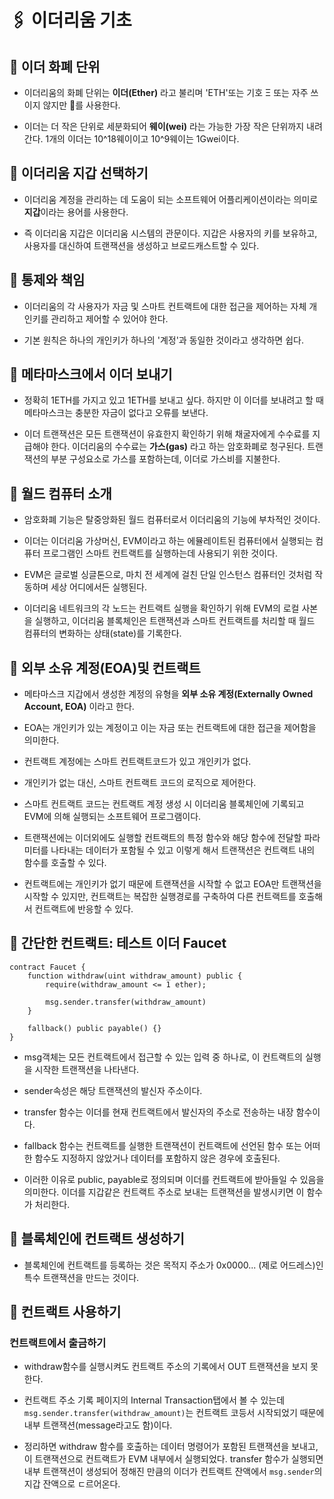 # 🖇️ 이더리움 기초

## 📑 이더 화폐 단위

- 이더리움의 화폐 단위는 **이더(Ether)** 라고 불리며 'ETH'또는 기호 Ξ 또는 자주 쓰이지 않지만 🔷를 사용한다.

- 이더는 더 작은 단위로 세분화되어 **웨이(wei)** 라는 가능한 가장 작은 단위까지 내려간다. 1개의 이더는 10^18웨이이고 10^9웨이는 1Gwei이다.

## 📑 이더리움 지갑 선택하기

- 이더리움 계정을 관리하는 데 도움이 되는 소프트웨어 어플리케이션이라는 의미로 **지갑**이라는 용어를 사용한다.

- 즉 이더리움 지갑은 이더리움 시스템의 관문이다. 지갑은 사용자의 키를 보유하고, 사용자를 대신하여 트랜잭션을 생성하고 브로드캐스트할 수 있다.

## 📑 통제와 책임

- 이더리움의 각 사용자가 자금 및 스마트 컨트랙트에 대한 접근을 제어하는 자체 개인키를 관리하고 제어할 수 있어야 한다.

- 기본 원칙은 하나의 개인키가 하나의 '계정'과 동일한 것이라고 생각하면 쉽다.

## 📑 메타마스크에서 이더 보내기

- 정확히 1ETH를 가지고 있고 1ETH를 보내고 싶다. 하지만 이 이더를 보내려고 할 때 메타마스크는 충분한 자금이 없다고 오류를 보낸다.

- 이더 트랜잭션은 모든 트랜잭션이 유효한지 확인하기 위해 채굴자에게 수수료를 지급해야 한다. 이더리움의 수수료는 **가스(gas)** 라고 하는 암호화폐로 청구된다. 트랜잭션의 부분 구성요소로 가스를 포함하는데, 이더로 가스비를 지불한다.

## 📑 월드 컴퓨터 소개

- 암호화폐 기능은 탈중앙화된 월드 컴퓨터로서 이더리움의 기능에 부차적인 것이다.

- 이더는 이더리움 가상머신, EVM이라고 하는 에뮬레이트된 컴퓨터에서 실행되는 컴퓨터 프로그램인 스마트 컨트랙트를 실행하는데 사용되기 위한 것이다.

- EVM은 글로벌 싱글톤으로, 마치 전 세계에 걸친 단일 인스턴스 컴퓨터인 것처럼 작동하며 세상 어디에서든 실행된다.

- 이더리움 네트워크의 각 노드는 컨트랙트 실행을 확인하기 위해 EVM의 로컬 사본을 실행하고, 이더리움 블록체인은 트랜잭션과 스마트 컨트랙트를 처리할 때 월드 컴퓨터의 변화하는 상태(state)를 기록한다.

## 📑 외부 소유 계정(EOA)및 컨트랙트

- 메타마스크 지갑에서 생성한 계정의 유형을 **외부 소유 계정(Externally Owned Account, EOA)** 이라고 한다.

- EOA는 개인키가 있는 계정이고 이는 자금 또는 컨트랙트에 대한 접근을 제어함을 의미한다.

- 컨트랙트 계정에는 스마트 컨트랙트코드가 있고 개인키가 없다.

- 개인키가 없는 대신, 스마트 컨트랙트 코드의 로직으로 제어한다.

- 스마트 컨트랙트 코드는 컨트랙트 계정 생성 시 이더리움 블록체인에 기록되고 EVM에 의해 실행되는 소프트웨어 프로그램이다.

- 트랜잭션에는 이더외에도 실행할 컨트랙트의 특정 함수와 해당 함수에 전달할 파라미터를 나타내는 데이터가 포함될 수 있고 이렇게 해서 트랜잭션은 컨트랙트 내의 함수를 호출할 수 있다.

- 컨트랙트에는 개인키가 없기 때문에 트랜잭션을 시작할 수 없고 EOA만 트랜잭션을 시작할 수 있지만, 컨트랙트는 복잡한 실행경로를 구축하여 다른 컨트랙트를 호출해서 컨트랙트에 반응할 수 있다.

## 📑 간단한 컨트랙트: 테스트 이더 Faucet

```solidity
contract Faucet {
    function withdraw(uint withdraw_amount) public {
        require(withdraw_amount <= 1 ether);

        msg.sender.transfer(withdraw_amount)
    }

    fallback() public payable() {}
}
```

- msg객체는 모든 컨트랙트에서 접근할 수 있는 입력 중 하나로, 이 컨트랙트의 실행을 시작한 트랜잭션을 나타낸다.

- sender속성은 해당 트랜잭션의 발신자 주소이다.

- transfer 함수는 이더를 현재 컨트랙트에서 발신자의 주소로 전송하는 내장 함수이다.

- fallback 함수는 컨트랙트를 실행한 트랜잭션이 컨트랙트에 선언된 함수 또는 어떠한 함수도 지정하지 않았거나 데이터를 포함하지 않은 경우에 호출된다.

- 이러한 이유로 public, payable로 정의되며 이더를 컨트랙트에 받아들일 수 있음을 의미한다. 이더를 지갑같은 컨트랙트 주소로 보내는 트랜잭션을 발생시키면 이 함수가 처리한다.

## 📑 블록체인에 컨트랙트 생성하기

- 블록체인에 컨트랙트를 등록하는 것은 목적지 주소가 0x0000... (제로 어드레스)인 특수 트랜잭션을 만드는 것이다.

## 📑 컨트랙트 사용하기

### 컨트랙트에서 출금하기

- withdraw함수를 실행시켜도 컨트랙트 주소의 기록에서 OUT 트랜잭션을 보지 못한다.

- 컨트랙트 주소 기록 페이지의 Internal Transaction탭에서 볼 수 있는데 `msg.sender.transfer(withdraw_amount)`는 컨트랙트 코등서 시작되었기 때문에 내부 트랜잭션(message라고도 함)이다.

- 정리하면 withdraw 함수를 호출하는 데이터 명령어가 포함된 트랜잭션을 보내고, 이 트랜잭션으로 컨트랙트가 EVM 내부에서 실행되었다. transfer 함수가 실행되면 내부 트랜잭션이 생성되어 정해진 만큼의 이더가 컨트랙트 잔액에서 `msg.sender`의 지갑 잔액으로 ㄷ르어온다.
